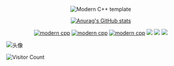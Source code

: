 <div id="title" align=center>

![Modern C++ template][github-sub-title:img]

[![Anurag's GitHub stats](https://github-readme-stats.vercel.app/api?username=youngbull0616&show_icons=true&theme=tokyonight)]()



[![modern cpp](https://img.shields.io/badge/code-JAVA-blue)]()
[![modern cpp](https://img.shields.io/badge/code-C-blue)]()
[![modern cpp](https://img.shields.io/badge/code-VUE-blue)]()
![](https://img.shields.io/badge/喜欢-听音乐-yellow) 
![](https://img.shields.io/badge/性格-自闭-red) 
![](https://img.shields.io/badge/爱好-coding-red)

</div>

![头像](https://img1.baidu.com/it/u=3776345195,2266318530&fm=253&fmt=auto&app=138&f=JPEG?w=889&h=500)

![Visitor Count](https://profile-counter.glitch.me/youngbull/count.svg)

[github-sub-title:img]: https://readme-typing-svg.herokuapp.com?font=Segoe+Script&center=true&lines=youngbull.
